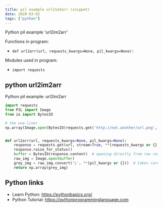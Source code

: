 ```yaml
---
title: pil example url2im2arr (snippet)
date: 2020-03-02
tags: ["python"]
---
```

Python pil example 'url2im2arr'

Functions in program: 
* `def url2arr(url, requests_kwargs=None, pil_kwargs=None):`

Modules used in program: 
* `import requests`

## python url2im2arr

Python pil example: url2im2arr

```python
import requests
from PIL import Image
from io import BytesIO

# the one-liner
np.array(Image.open(BytesIO(requests.get('http://not.another/url.png', stream=True).content)).convert('L'))


def url2arr(url, requests_kwargs=None, pil_kwargs=None):
    response = requests.get(url, stream=True, **(requests_kwargs or {}))
    response.raise_for_status()
    buffer = BytesIO(response.content)  # opening directly from raw response doesn't work for JPEGs
    raw_img = Image.open(buffer)
    grey_img = raw_img.convert('L', **(pil_kwargs or {}))  # takes care of alphas, squashes colour channels
    return np.array(grey_img)

```

## Python links

- Learn Python: https://pythonbasics.org/
- Python Tutorial: https://pythonprogramminglanguage.com
